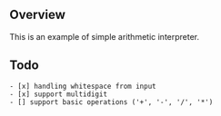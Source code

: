 ## Overview 

This is an example of simple arithmetic interpreter.

## Todo
    - [x] handling whitespace from input
    - [x] support multidigit
    - [] support basic operations ('+', '-', '/', '*') 
